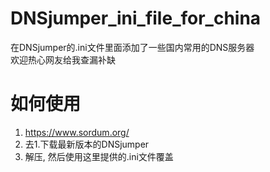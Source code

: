 # DNSjumper_ini_file_for_china
在DNSjumper的.ini文件里面添加了一些国内常用的DNS服务器  
欢迎热心网友给我查漏补缺

# 如何使用
1. https://www.sordum.org/
2. 去1.下载最新版本的DNSjumper
3. 解压, 然后使用这里提供的.ini文件覆盖